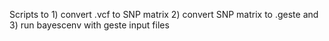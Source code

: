 Scripts to 1) convert .vcf to SNP matrix 2) convert SNP matrix to .geste and 3) run bayescenv with geste input files
